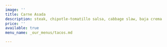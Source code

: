 ```yaml
---
image: ''
title: Carne Asada
description: steak, chipotle-tomatillo salsa, cabbage slaw, baja crema
price: ''
available: true
menu_name: _our_menus/tacos.md

---
```


